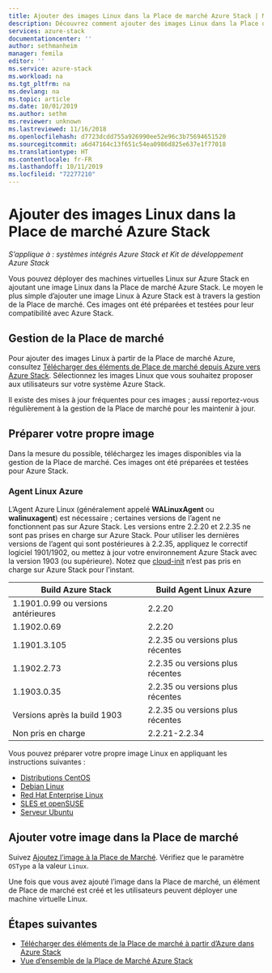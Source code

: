 ```yaml
---
title: Ajouter des images Linux dans la Place de marché Azure Stack | Microsoft Docs
description: Découvrez comment ajouter des images Linux dans la Place de marché Azure Stack.
services: azure-stack
documentationcenter: ''
author: sethmanheim
manager: femila
editor: ''
ms.service: azure-stack
ms.workload: na
ms.tgt_pltfrm: na
ms.devlang: na
ms.topic: article
ms.date: 10/01/2019
ms.author: sethm
ms.reviewer: unknown
ms.lastreviewed: 11/16/2018
ms.openlocfilehash: d7723dcdd755a926990ee52e96c3b75694651520
ms.sourcegitcommit: a6d47164c13f651c54ea0986d825e637e1f77018
ms.translationtype: HT
ms.contentlocale: fr-FR
ms.lasthandoff: 10/11/2019
ms.locfileid: "72277210"
---
```

# <a name="add-linux-images-to-azure-stack-marketplace"></a>Ajouter des images Linux dans la Place de marché Azure Stack

*S’applique à : systèmes intégrés Azure Stack et Kit de développement Azure Stack*

Vous pouvez déployer des machines virtuelles Linux sur Azure Stack en ajoutant une image Linux dans la Place de marché Azure Stack. Le moyen le plus simple d’ajouter une image Linux à Azure Stack est à travers la gestion de la Place de marché. Ces images ont été préparées et testées pour leur compatibilité avec Azure Stack.

## <a name="marketplace-management"></a>Gestion de la Place de marché

Pour ajouter des images Linux à partir de la Place de marché Azure, consultez [Télécharger des éléments de Place de marché depuis Azure vers Azure Stack](azure-stack-download-azure-marketplace-item.md). Sélectionnez les images Linux que vous souhaitez proposer aux utilisateurs sur votre système Azure Stack.

Il existe des mises à jour fréquentes pour ces images ; aussi reportez-vous régulièrement à la gestion de la Place de marché pour les maintenir à jour.

## <a name="prepare-your-own-image"></a>Préparer votre propre image

Dans la mesure du possible, téléchargez les images disponibles via la gestion de la Place de marché. Ces images ont été préparées et testées pour Azure Stack.

### <a name="azure-linux-agent"></a>Agent Linux Azure

L’Agent Azure Linux (généralement appelé **WALinuxAgent** ou **walinuxagent**) est nécessaire ; certaines versions de l’agent ne fonctionnent pas sur Azure Stack. Les versions entre 2.2.20 et 2.2.35 ne sont pas prises en charge sur Azure Stack. Pour utiliser les dernières versions de l’agent qui sont postérieures à 2.2.35, appliquez le correctif logiciel 1901/1902, ou mettez à jour votre environnement Azure Stack avec la version 1903 (ou supérieure). Notez que [cloud-init](https://cloud-init.io/) n’est pas pris en charge sur Azure Stack pour l’instant.

| Build Azure Stack | Build Agent Linux Azure |
| ------------- | ------------- |
| 1.1901.0.99 ou versions antérieures | 2.2.20 |
| 1.1902.0.69  | 2.2.20  |
|  1.1901.3.105   | 2.2.35 ou versions plus récentes |
| 1.1902.2.73  | 2.2.35 ou versions plus récentes |
| 1.1903.0.35  | 2.2.35 ou versions plus récentes |
| Versions après la build 1903 | 2.2.35 ou versions plus récentes |
| Non pris en charge | 2.2.21-2.2.34 |

Vous pouvez préparer votre propre image Linux en appliquant les instructions suivantes :

* [Distributions CentOS](/azure/virtual-machines/linux/create-upload-centos?toc=%2fazure%2fvirtual-machines%2flinux%2ftoc.json)
* [Debian Linux](/azure/virtual-machines/linux/debian-create-upload-vhd?toc=%2fazure%2fvirtual-machines%2flinux%2ftoc.json)
* [Red Hat Enterprise Linux](azure-stack-redhat-create-upload-vhd.md)
* [SLES et openSUSE](/azure/virtual-machines/linux/suse-create-upload-vhd?toc=%2fazure%2fvirtual-machines%2flinux%2ftoc.json)
* [Serveur Ubuntu](/azure/virtual-machines/linux/create-upload-ubuntu?toc=%2fazure%2fvirtual-machines%2flinux%2ftoc.json)

## <a name="add-your-image-to-marketplace"></a>Ajouter votre image dans la Place de marché

Suivez [Ajoutez l’image à la Place de Marché](azure-stack-add-vm-image.md). Vérifiez que le paramètre `OSType` a la valeur `Linux`.

Une fois que vous avez ajouté l’image dans la Place de marché, un élément de Place de marché est créé et les utilisateurs peuvent déployer une machine virtuelle Linux.

## <a name="next-steps"></a>Étapes suivantes

* [Télécharger des éléments de la Place de marché à partir d’Azure dans Azure Stack](azure-stack-download-azure-marketplace-item.md)
* [Vue d’ensemble de la Place de Marché Azure Stack](azure-stack-marketplace.md)
